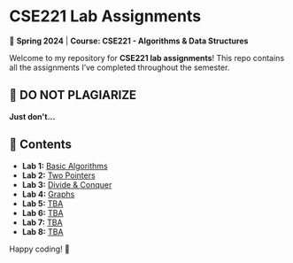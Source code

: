 # **CSE221 Lab Assignments**  

📌 **Spring 2024** | **Course: CSE221 - Algorithms & Data Structures**  

Welcome to my repository for **CSE221 lab assignments**! This repo contains all the assignments I’ve completed throughout the semester.  

## 🚨 **DO NOT PLAGIARIZE**  
**Just don't...**  

## 📂 **Contents**  
- **Lab 1:** [Basic Algorithms](./LAB%201/)  
- **Lab 2:** [Two Pointers](./LAB%202/)  
- **Lab 3:** [Divide & Conquer](./LAB%203/)  
- **Lab 4:** [Graphs](./LAB%204/)
- **Lab 5:** [TBA](./LAB%205/)
- **Lab 6:** [TBA](./LAB%206/)
- **Lab 7:** [TBA](./LAB%207/)
- **Lab 8:** [TBA](./LAB%208/) 

Happy coding! 🚀
